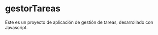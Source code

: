 # gestorTareas
Este es un proyecto de aplicación de gestión de tareas, desarrollado con Javascript.
